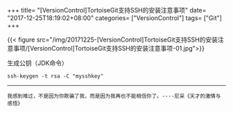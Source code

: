 +++
title= "[VersionControl]TortoiseGit支持SSH的安装注意事项"
date= "2017-12-25T18:19:02+08:00"
categories= ["VersionControl"]
tags= ["Git"]
+++

{{< figure src="/img/20171225-[VersionControl]TortoiseGit支持SSH的安装注意事项/[VersionControl]TortoiseGit支持SSH的安装注意事项-01.jpg">}}

生成公钥（JDK命令）

	ssh-keygen -t rsa -C "mysshkey"
	
***
`我感到难过，不是因为你欺骗了我，而是因为我再也不能相信你了。----尼采《天才的激情与感悟》`